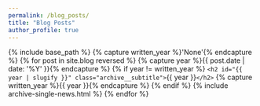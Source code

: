```yaml
---
permalink: /blog_posts/
title: "Blog Posts"
author_profile: true
---
```

{% include base_path %}
{% capture written_year %}'None'{% endcapture %}
{% for post in site.blog reversed %}
  {% capture year %}{{ post.date | date: '%Y' }}{% endcapture %}
  {% if year != written_year %}
    `<h2 id="{{ year | slugify }}" class="archive__subtitle">`{{ year }}`</h2>`
    {% capture written_year %}{{ year }}{% endcapture %}
  {% endif %}
  {% include archive-single-news.html %}
{% endfor %}
